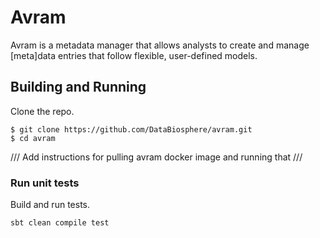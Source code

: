 # Avram

Avram is a metadata manager that allows analysts to create and manage [meta]data entries that follow 
flexible, user-defined models. 


## Building and Running

Clone the repo.
```
$ git clone https://github.com/DataBiosphere/avram.git 
$ cd avram
```

/// Add instructions for pulling avram docker image and running that ///


### Run unit tests
Build and run tests.
```
sbt clean compile test
```

